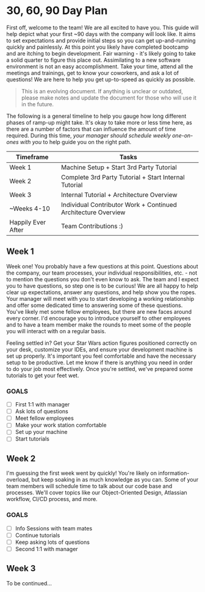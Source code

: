 # 30, 60, 90 Day Plan

First off, welcome to the team! We are all excited to have you. This guide will help depict what your first ~90 days with the company will look like. It aims to set expectations and provide initial steps so you can get up-and-running quickly and painlessly. At this point you likely have completed bootcamp and are itching to begin development. Fair warning - it's likely going to take a solid quarter to figure this place out. Assimilating to a new software environment is not an easy accomplishment. Take your time, attend all the meetings and trainings, get to know your coworkers, and ask a lot of questions! We are here to help you get up-to-speed as quickly as possible.

> This is an evolving document. If anything is unclear or outdated, please make notes and update the document for those who will use it in the future.

The following is a general timeline to help you gauge how long different phases of ramp-up might take. It's okay to take more or less time here, as there are a number of factors that can influence the amount of time required. During this time, *your manager should schedule weekly one-on-ones with you* to help guide you on the right path.

| Timeframe  | Tasks  |
|---|---|
| Week 1  | Machine Setup + Start 3rd Party Tutorial  |
| Week 2  | Complete 3rd Party Tutorial + Start Internal Tutorial  |
| Week 3  | Internal Tutorial + Architecture Overview  |
| ~Weeks 4-10  | Individual Contributor Work + Continued Architecture Overview  |
| Happily Ever After | Team Contributions :) |

## Week 1

Week one! You probably have a few questions at this point. Questions about the company, our team processes, your individual responsibilities, etc. - not to mention the questions you don't even know to ask. The team and I expect you to have questions, so step one is to be curious! We are all happy to help clear up expectations, answer any questions, and help show you the ropes. Your manager will meet with you to start developing a working relationship and offer some dedicated time to answering some of these questions. You've likely met some fellow employees, but there are new faces around every corner. I'd encourage you to introduce yourself to other employees and to have a team member make the rounds to meet some of the people you will interact with on a regular basis.

Feeling settled in? Get your Star Wars action figures positioned correctly on your desk, customize your IDEs, and ensure your development machine is set up properly. It's important you feel comfortable and have the necessary setup to be productive. Let me know if there is anything you need in order to do your job most effectively. Once you're settled, we've prepared some tutorials to get your feet wet.

### GOALS

- [ ] First 1:1 with manager
- [ ] Ask lots of questions
- [ ] Meet fellow employees
- [ ] Make your work station comfortable
- [ ] Set up your machine
- [ ] Start tutorials

## Week 2

I'm guessing the first week went by quickly! You're likely on information-overload, but keep soaking in as much knowledge as you can. Some of your team members will schedule time to talk about our code base and processes. We'll cover topics like our Object-Oriented Design, Atlassian workflow, CI/CD process, and more. 

### GOALS

- [ ] Info Sessions with team mates
- [ ] Continue tutorials
- [ ] Keep asking lots of questions
- [ ] Second 1:1 with manager

## Week 3

To be continued...
